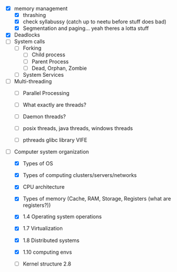 - [x] memory management
	- [x] thrashing
	- [x] check syllabussy (catch up to neetu before stuff does bad)
	- [x] Segmentation and paging... yeah theres a lotta stuff
 
- [x] Deadlocks
- [ ] System calls
	- [ ] Forking
		- [ ] Child process
		- [ ] Parent Process
		- [ ] Dead, Orphan, Zombie
	- [ ] System Services
- [ ] Multi-threading
	- [ ] Parallel Processing
	- [ ] What exactly are threads?
	- [ ] Daemon threads?
	- [ ] posix threads, java threads, windows threads
	- [ ] pthreads glibc library VIFE


- [ ] Computer system organization
	- [x] Types of OS
	- [x] Types of computing clusters/servers/networks
	- [x] CPU architecture
	- [x] Types of memory (Cache, RAM, Storage, Registers (what are registers?))
	- [x] 1.4 Operating system operations
	- [x] 1.7 Virtualization
	- [x] 1.8 Distributed systems
	- [x] 1.10 computing envs
	- [ ] Kernel structure 2.8

